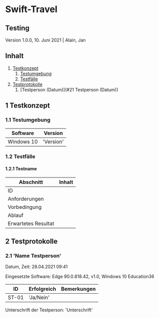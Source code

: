 # Swift-Travel

## Testing

Version 1.0.0, 10. Juni 2021 | Alain, Jan

## Inhalt

1. [Testkonzept](#1-testkonzept)
    1. [Testumgebung](#11-testumgebung)
    2. [Testfälle](#12-testflle)
2. [Testprotokolle](#2-testprotokolle)
    1. [Testperson (Datum)](#21 Testperson (Datum))


## 1 Testkonzept

### 1.1 Testumgebung

Software            |    Version
--------------------|-----------------------
Windows 10          |   'Version'

### 1.2 Testfälle

#### 1.2.1 Testname

Abschnitt           |   Inhalt
--------------------|-----------------------
ID                  |   
Anforderungen       |   
Vorbedingung        |   
Ablauf              |   
Erwartetes Resultat |

## 2 Testprotokolle

### 2.1 'Name Testperson'

Datum, Zeit: 28.04.2021 09:41

Eingesetzte Software: Edge 90.0.818.42, v1.0, Windows 10 Education36

ID      |   Erfolgreich   | Bemerkungen
--------|-----------------|---------------------------------------------
ST-01   | 'Ja/Nein'		  |

Unterschrift der Testperson: 'Unterschrift'